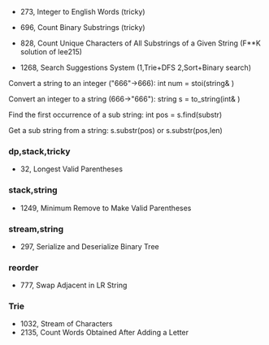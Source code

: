 - 273, Integer to English Words (tricky)
- 696, Count Binary Substrings (tricky)

- 828, Count Unique Characters of All Substrings of a Given String (F**K solution of lee215)
- 1268, Search Suggestions System (1,Trie+DFS 2,Sort+Binary search)


Convert a string to an integer ("666"->666): 		int num = stoi(string& )

Convert an integer to a string (666->"666"):		string s = to_string(int& )

Find the first occurrence of a sub string:		int pos = s.find(substr)

Get a sub string from a string:  			s.substr(pos) or s.substr(pos,len)

### dp,stack,tricky
- 32, Longest Valid Parentheses

### stack,string
- 1249, Minimum Remove to Make Valid Parentheses

### stream,string
- 297, Serialize and Deserialize Binary Tree 

### reorder
- 777, Swap Adjacent in LR String


### Trie
- 1032, Stream of Characters 
- 2135, Count Words Obtained After Adding a Letter 
